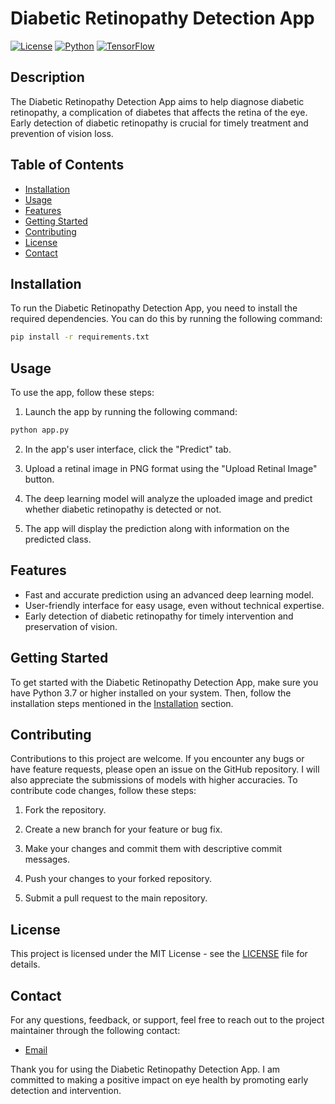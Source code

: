 # Diabetic Retinopathy Detection App

[![License](https://img.shields.io/badge/License-MIT-blue.svg)](LICENSE)
[![Python](https://img.shields.io/badge/Python-3.7%2B-brightgreen.svg)](https://www.python.org/downloads/)
[![TensorFlow](https://img.shields.io/badge/TensorFlow-2.x-orange.svg)](https://www.tensorflow.org/)

## Description

The Diabetic Retinopathy Detection App aims to help diagnose diabetic retinopathy, a complication of diabetes that affects the retina of the eye. Early detection of diabetic retinopathy is crucial for timely treatment and prevention of vision loss.

## Table of Contents

- [Installation](#installation)
- [Usage](#usage)
- [Features](#features)
- [Getting Started](#getting-started)
- [Contributing](#contributing)
- [License](#license)
- [Contact](#contact)

## Installation

To run the Diabetic Retinopathy Detection App, you need to install the required dependencies. You can do this by running the following command:

```bash
pip install -r requirements.txt
```

## Usage

To use the app, follow these steps:

1. Launch the app by running the following command:

```bash
python app.py
```

2. In the app's user interface, click the "Predict" tab.

3. Upload a retinal image in PNG format using the "Upload Retinal Image" button.

4. The deep learning model will analyze the uploaded image and predict whether diabetic retinopathy is detected or not.

5. The app will display the prediction along with information on the predicted class.

## Features

- Fast and accurate prediction using an advanced deep learning model.
- User-friendly interface for easy usage, even without technical expertise.
- Early detection of diabetic retinopathy for timely intervention and preservation of vision.

## Getting Started

To get started with the Diabetic Retinopathy Detection App, make sure you have Python 3.7 or higher installed on your system. Then, follow the installation steps mentioned in the [Installation](#installation) section.

## Contributing

Contributions to this project are welcome. If you encounter any bugs or have feature requests, please open an issue on the GitHub repository. I will also appreciate the submissions of models with higher accuracies. To contribute code changes, follow these steps:

1. Fork the repository.

2. Create a new branch for your feature or bug fix.

3. Make your changes and commit them with descriptive commit messages.

4. Push your changes to your forked repository.

5. Submit a pull request to the main repository.

## License

This project is licensed under the MIT License - see the [LICENSE](LICENSE) file for details.

## Contact

For any questions, feedback, or support, feel free to reach out to the project maintainer through the following contact:

- [Email](tyagimanik2003@gmail.com)

Thank you for using the Diabetic Retinopathy Detection App. I am committed to making a positive impact on eye health by promoting early detection and intervention.
